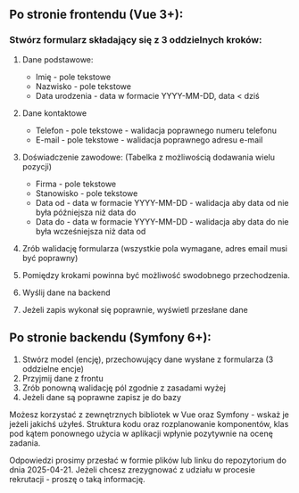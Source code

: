 ## Po stronie frontendu (Vue 3+):

### Stwórz formularz składający się z 3 oddzielnych kroków:

1. Dane podstawowe:

   - Imię - pole tekstowe
   - Nazwisko - pole tekstowe
   - Data urodzenia - data w formacie YYYY-MM-DD, data < dziś

2. Dane kontaktowe

   - Telefon - pole tekstowe - walidacja poprawnego numeru telefonu
   - E-mail - pole tekstowe - walidacja poprawnego adresu e-mail

3. Doświadczenie zawodowe: (Tabelka z możliwością dodawania wielu pozycji)

   - Firma - pole tekstowe
   - Stanowisko - pole tekstowe
   - Data od - data w formacie YYYY-MM-DD - walidacja aby data od nie była późniejsza niż data do
   - Data do - data w formacie YYYY-MM-DD - walidacja aby data do nie była wcześniejsza niż data od

4. Zrób walidację formularza (wszystkie pola wymagane, adres email musi być poprawny)
5. Pomiędzy krokami powinna być możliwość swodobnego przechodzenia.
6. Wyślij dane na backend
7. Jeżeli zapis wykonał się poprawnie, wyświetl przesłane dane

## Po stronie backendu (Symfony 6+):

1. Stwórz model (encję), przechowujący dane wysłane z formularza (3 oddzielne encje)
2. Przyjmij dane z frontu
3. Zrób ponowną walidację pól zgodnie z zasadami wyżej
4. Jeżeli dane są poprawne zapisz je do bazy

Możesz korzystać z zewnętrznych bibliotek w Vue oraz Symfony - wskaż je jeżeli jakichś użyłeś. Struktura kodu oraz rozplanowanie komponentów, klas pod kątem ponownego użycia w aplikacji wpłynie pozytywnie na ocenę zadania.

Odpowiedzi prosimy przesłać w formie plików lub linku do repozytorium do dnia 2025-04-21. Jeżeli chcesz zrezygnować z udziału w procesie rekrutacji - proszę o taką informację.
